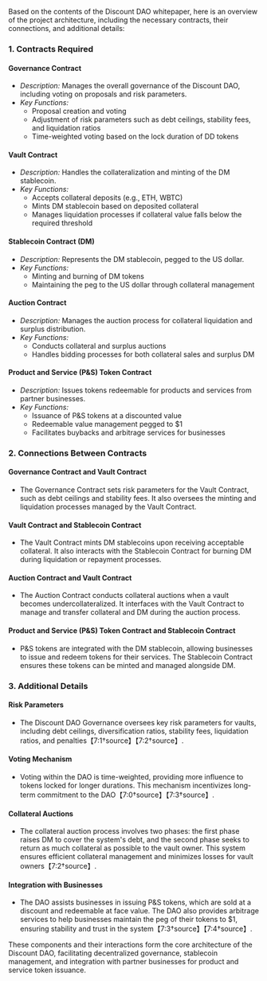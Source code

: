 Based on the contents of the Discount DAO whitepaper, here is an overview of the project architecture, including the necessary contracts, their connections, and additional details:

### 1. Contracts Required

#### Governance Contract

- _Description:_ Manages the overall governance of the Discount DAO, including voting on proposals and risk parameters.
- _Key Functions:_
  - Proposal creation and voting
  - Adjustment of risk parameters such as debt ceilings, stability fees, and liquidation ratios
  - Time-weighted voting based on the lock duration of DD tokens

#### Vault Contract

- _Description:_ Handles the collateralization and minting of the DM stablecoin.
- _Key Functions:_
  - Accepts collateral deposits (e.g., ETH, WBTC)
  - Mints DM stablecoin based on deposited collateral
  - Manages liquidation processes if collateral value falls below the required threshold

#### Stablecoin Contract (DM)

- _Description:_ Represents the DM stablecoin, pegged to the US dollar.
- _Key Functions:_
  - Minting and burning of DM tokens
  - Maintaining the peg to the US dollar through collateral management

#### Auction Contract

- _Description:_ Manages the auction process for collateral liquidation and surplus distribution.
- _Key Functions:_
  - Conducts collateral and surplus auctions
  - Handles bidding processes for both collateral sales and surplus DM

#### Product and Service (P&S) Token Contract

- _Description:_ Issues tokens redeemable for products and services from partner businesses.
- _Key Functions:_
  - Issuance of P&S tokens at a discounted value
  - Redeemable value management pegged to $1
  - Facilitates buybacks and arbitrage services for businesses

### 2. Connections Between Contracts

#### Governance Contract and Vault Contract

- The Governance Contract sets risk parameters for the Vault Contract, such as debt ceilings and stability fees. It also oversees the minting and liquidation processes managed by the Vault Contract.

#### Vault Contract and Stablecoin Contract

- The Vault Contract mints DM stablecoins upon receiving acceptable collateral. It also interacts with the Stablecoin Contract for burning DM during liquidation or repayment processes.

#### Auction Contract and Vault Contract

- The Auction Contract conducts collateral auctions when a vault becomes undercollateralized. It interfaces with the Vault Contract to manage and transfer collateral and DM during the auction process.

#### Product and Service (P&S) Token Contract and Stablecoin Contract

- P&S tokens are integrated with the DM stablecoin, allowing businesses to issue and redeem tokens for their services. The Stablecoin Contract ensures these tokens can be minted and managed alongside DM.

### 3. Additional Details

#### Risk Parameters

- The Discount DAO Governance oversees key risk parameters for vaults, including debt ceilings, diversification ratios, stability fees, liquidation ratios, and penalties【7:1†source】【7:2†source】.

#### Voting Mechanism

- Voting within the DAO is time-weighted, providing more influence to tokens locked for longer durations. This mechanism incentivizes long-term commitment to the DAO【7:0†source】【7:3†source】.

#### Collateral Auctions

- The collateral auction process involves two phases: the first phase raises DM to cover the system's debt, and the second phase seeks to return as much collateral as possible to the vault owner. This system ensures efficient collateral management and minimizes losses for vault owners【7:2†source】.

#### Integration with Businesses

- The DAO assists businesses in issuing P&S tokens, which are sold at a discount and redeemable at face value. The DAO also provides arbitrage services to help businesses maintain the peg of their tokens to $1, ensuring stability and trust in the system【7:3†source】【7:4†source】.

These components and their interactions form the core architecture of the Discount DAO, facilitating decentralized governance, stablecoin management, and integration with partner businesses for product and service token issuance.
